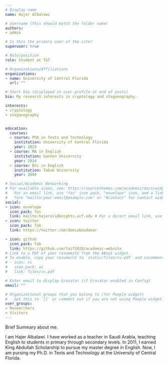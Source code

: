 ```yaml
---
# Display name
name: Hajer Albalawi

# Username (this should match the folder name)
authors:
- admin

# Is this the primary user of the site?
superuser: true

# Role/position
role: Student at T&T

# Organizations/Affiliations
organizations:
- name: University of Central Florida
  url: ""

# Short bio (displayed in user profile at end of posts)
bio: My research interests in cryptology and steganography.

interests:
- cryptology
- steganography


education:
  courses:
  - course: PhD in Texts and Technology
    institution: University of Central Florida
    year: 2023
  - course: MA in English
    institution: Gannon University
    year: 2014
  - course: BSc in English
    institution: Tabuk University
    year: 2004

# Social/Academic Networking
# For available icons, see: https://sourcethemes.com/academic/docs/widgets/#icons
#   For an email link, use "fas" icon pack, "envelope" icon, and a link in the
#   form "mailto:your-email@example.com" or "#contact" for contact widget.
social:
- icon: envelope
  icon_pack: fas
  link: mailto:hajerali@knights.ucf.edu # For a direct email link, use "mailto:test@example.org".
- icon: twitter
  icon_pack: fab
  link: https://twitter.com/domiaboudomar

- icon: github
  icon_pack: fab
  link: https://github.com/taif2020/academic-website
# Link to a PDF of your resume/CV from the About widget.
# To enable, copy your resume/CV to `static/files/cv.pdf` and uncomment the lines below.  
# - icon: cv
#   icon_pack: ai
#   link: files/cv.pdf

# Enter email to display Gravatar (if Gravatar enabled in Config)
email: ""

# Organizational groups that you belong to (for People widget)
#   Set this to `[]` or comment out if you are not using People widget.  
user_groups:
- Researchers
- Visitors
---
```


Brief Summary about me.

I am Hajer Albalawi. I have worked as a teacher in Saudi Arabia, teaching English to students in primary through secondary levels.  In 2011, I earned King Abdullah Scholarship to pursue my master degree in English. Now, I am pursing my Ph.D. in Texts and Technology at the University of Central Florida.
